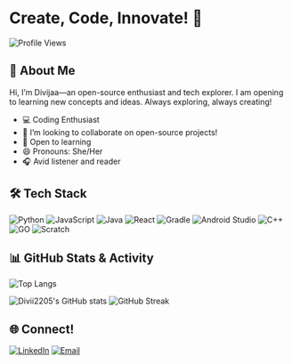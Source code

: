 # Create, Code, Innovate! 🚀


![Profile Views](https://komarev.com/ghpvc/?username=Divii2205&color=8A2BE2)


## 💫 About Me

Hi, I’m Divijaa—an open-source enthusiast and tech explorer. I am opening to learning new concepts and ideas. Always exploring, always creating!

- 💻 Coding Enthusiast
- 👯 I’m looking to collaborate on open-source projects!
- 📑 Open to learning
- 😄 Pronouns: She/Her
- 🎧 Avid listener and reader
  

## 🛠️ Tech Stack

![Python](https://img.shields.io/badge/Python-3776AB?style=for-the-badge&logo=python&logoColor=white)
![JavaScript](https://img.shields.io/badge/JavaScript-F7DF1E?style=for-the-badge&logo=javascript&logoColor=black)
![Java](https://img.shields.io/badge/Java-007396?style=for-the-badge&logo=java&logoColor=white)
![React](https://img.shields.io/badge/React-20232A?style=for-the-badge&logo=react&logoColor=61DAFB)
![Gradle](https://img.shields.io/badge/Gradle-02303A?style=for-the-badge&logo=gradle&logoColor=white)
![Android Studio](https://img.shields.io/badge/Android%20Studio-3DDC84?style=for-the-badge&logo=android-studio&logoColor=white)
![C++](https://img.shields.io/badge/C%2B%2B-00599C?style=for-the-badge&logo=c%2B%2B&logoColor=white)
![GO](https://img.shields.io/badge/Go-00ADD8?style=for-the-badge&logo=go&logoColor=white)
![Scratch](https://img.shields.io/badge/Scratch-4D97FF?style=for-the-badge&logo=Scratch&logoColor=white)
  


## 📊 GitHub Stats & Activity

![Top Langs](https://github-readme-stats.vercel.app/api/top-langs/?username=Divii2205&layout=compact&theme=radical)

![Divii2205's GitHub stats](https://github-readme-stats.vercel.app/api?username=Divii2205&show_icons=true&theme=radical)
![GitHub Streak](https://github-readme-streak-stats.herokuapp.com/?user=Divii2205&theme=radical)


## 🌐 Connect!

[![LinkedIn](https://img.shields.io/badge/LinkedIn-0A66C2?style=for-the-badge&logo=linkedin&logoColor=white)](https://linkedin.com/in/divijaa-arjun)
[![Email](https://img.shields.io/badge/Email-D14836?style=for-the-badge&logo=gmail&logoColor=white)](mailto:divijaa.24bcs10206@sst.scaler.com)
